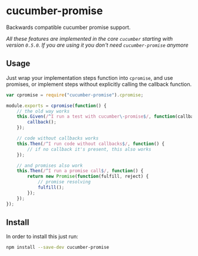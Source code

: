 # cucumber-promise

Backwards compatible cucumber promise support.

_All these features are implemented in the core `cucumber` starting with
version `0.5.0`. If you are using it you don't need `cucumber-promise` anymore_

## Usage

Just wrap your implementation steps function into `cpromise`, and
use promises, or implement steps without explicitly calling the
callback function.

```javascript
var cpromise = require("cucumber-promise").cpromise;

module.exports = cpromise(function() {
    // the old way works
    this.Given(/^I run a test with cucumber\-promise$/, function(callback) {
        callback();
    });

    // code without callbacks works
    this.Then(/^I run code without callbacks$/, function() {
        // if no callback it's present, this also works
    });

    // and promises also work
    this.Then(/^I run a promise call$/, function() {
        return new Promise(function(fulfill, reject) {
            // promise resolving
            fulfill();
        });
    });
});
```

## Install

In order to install this just run:

```sh
npm install --save-dev cucumber-promise
```

